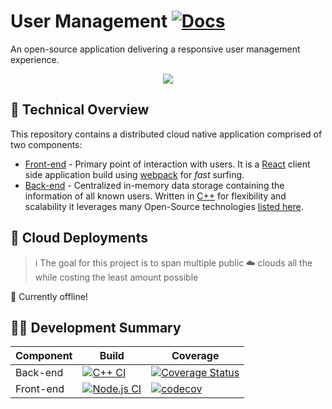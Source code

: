 # User Management [![Docs](https://img.shields.io/badge/API%20Documentation-main-blue)](https://prince-chrismc.github.io/user-management/)

An open-source application delivering a responsive user management experience.

<p align="center">
  <img src="https://raw.githubusercontent.com/prince-chrismc/user-management/main/docs/Screencast-2020-07-18-230754.gif">
</p>

## :microscope: Technical Overview

This repository contains a distributed cloud native application comprised of two components:

* [Front-end](web-app/) - Primary point of interaction with users. It is a [React](https://reactjs.org/) client side application build using [webpack](https://webpack.js.org) for _fast_ surfing.
* [Back-end](backend/) - Centralized in-memory data storage containing the information of all known users. Written in [C++](https://isocpp.org/) for flexibility and scalability it leverages many Open-Source technologies [listed here](backend/conan.lock).

## :rocket: Cloud Deployments

> :information_source: The goal for this project is to span multiple public :cloud: clouds all the while costing the least amount possible

:no_entry_sign: Currently offline!

## :man_scientist: Development Summary

| Component | Build | Coverage |
| --- | --- | --- |
| Back-end | [![C++ CI](https://github.com/prince-chrismc/user-management/workflows/C++%20CI/badge.svg)](https://github.com/prince-chrismc/user-management/actions?query=workflow%3A%22C%2B%2B+CI%22)| [![Coverage Status](https://coveralls.io/repos/github/prince-chrismc/user-management/badge.svg?branch=main)](https://coveralls.io/github/prince-chrismc/user-management?branch=main) |
| Front-end | [![Node.js CI](https://github.com/prince-chrismc/user-management/workflows/Node.js%20CI/badge.svg)](https://github.com/prince-chrismc/user-management/actions?query=workflow%3A%22Node.js+CI%22) | [![codecov](https://img.shields.io/codecov/c/github/prince-chrismc/user-management)](https://codecov.io/gh/prince-chrismc/user-management) |
